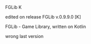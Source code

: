 FGLib K

edited on release FGLib v.0.9.9.0 [K]

FGLib - Game Library, written on Kotlin

wrong last version